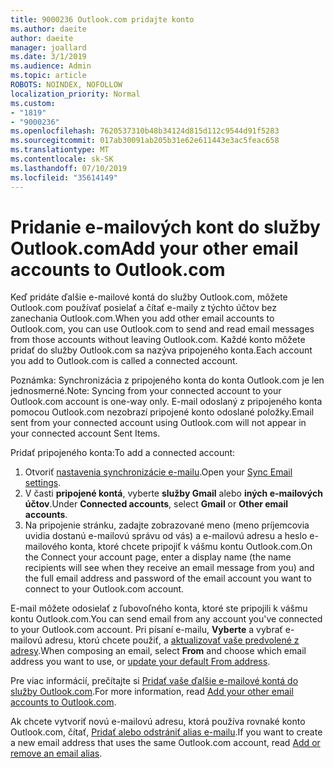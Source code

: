 ```yaml
---
title: 9000236 Outlook.com pridajte konto
ms.author: daeite
author: daeite
manager: joallard
ms.date: 3/1/2019
ms.audience: Admin
ms.topic: article
ROBOTS: NOINDEX, NOFOLLOW
localization_priority: Normal
ms.custom:
- "1819"
- "9000236"
ms.openlocfilehash: 7620537310b48b34124d815d112c9544d91f5283
ms.sourcegitcommit: 017ab30091ab205b31e62e611443e3ac5feac658
ms.translationtype: MT
ms.contentlocale: sk-SK
ms.lasthandoff: 07/10/2019
ms.locfileid: "35614149"
---
```

# <a name="add-your-other-email-accounts-to-outlookcom"></a><span data-ttu-id="01282-102">Pridanie e-mailových kont do služby Outlook.com</span><span class="sxs-lookup"><span data-stu-id="01282-102">Add your other email accounts to Outlook.com</span></span>

<span data-ttu-id="01282-103">Keď pridáte ďalšie e-mailové kontá do služby Outlook.com, môžete Outlook.com používať posielať a čítať e-maily z týchto účtov bez zanechania Outlook.com.</span><span class="sxs-lookup"><span data-stu-id="01282-103">When you add other email accounts to Outlook.com, you can use Outlook.com to send and read email messages from those accounts without leaving Outlook.com.</span></span> <span data-ttu-id="01282-104">Každé konto môžete pridať do služby Outlook.com sa nazýva pripojeného konta.</span><span class="sxs-lookup"><span data-stu-id="01282-104">Each account you add to Outlook.com is called a connected account.</span></span>

<span data-ttu-id="01282-105">Poznámka: Synchronizácia z pripojeného konta do konta Outlook.com je len jednosmerné.</span><span class="sxs-lookup"><span data-stu-id="01282-105">Note: Syncing from your connected account to your Outlook.com account is one-way only.</span></span> <span data-ttu-id="01282-106">E-mail odoslaný z pripojeného konta pomocou Outlook.com nezobrazí pripojené konto odoslané položky.</span><span class="sxs-lookup"><span data-stu-id="01282-106">Email sent from your connected account using Outlook.com will not appear in your connected account Sent Items.</span></span>

<span data-ttu-id="01282-107">Pridať pripojeného konta:</span><span class="sxs-lookup"><span data-stu-id="01282-107">To add a connected account:</span></span>

1. <span data-ttu-id="01282-108">Otvoriť [nastavenia synchronizácie e-mailu](https://go.microsoft.com/fwlink/?linkid=875264).</span><span class="sxs-lookup"><span data-stu-id="01282-108">Open your [Sync Email settings](https://go.microsoft.com/fwlink/?linkid=875264).</span></span>
2. <span data-ttu-id="01282-109">V časti **pripojené kontá**, vyberte **služby Gmail** alebo **iných e-mailových účtov**.</span><span class="sxs-lookup"><span data-stu-id="01282-109">Under **Connected accounts**, select **Gmail** or **Other email accounts**.</span></span>
3. <span data-ttu-id="01282-110">Na pripojenie stránku, zadajte zobrazované meno (meno príjemcovia uvidia dostanú e-mailovú správu od vás) a e-mailovú adresu a heslo e-mailového konta, ktoré chcete pripojiť k vášmu kontu Outlook.com.</span><span class="sxs-lookup"><span data-stu-id="01282-110">On the Connect your account page, enter a display name (the name recipients will see when they receive an email message from you) and the full email address and password of the email account you want to connect to your Outlook.com account.</span></span>

<span data-ttu-id="01282-111">E-mail môžete odosielať z ľubovoľného konta, ktoré ste pripojili k vášmu kontu Outlook.com.</span><span class="sxs-lookup"><span data-stu-id="01282-111">You can send email from any account you've connected to your Outlook.com account.</span></span> <span data-ttu-id="01282-112">Pri písaní e-mailu, **Vyberte** a vybrať e-mailovú adresu, ktorú chcete použiť, a [aktualizovať vaše predvolené z adresy](https://go.microsoft.com/fwlink/?linkid=875264).</span><span class="sxs-lookup"><span data-stu-id="01282-112">When composing an email, select **From** and choose which email address you want to use, or [update your default From address](https://go.microsoft.com/fwlink/?linkid=875264).</span></span>

<span data-ttu-id="01282-113">Pre viac informácií, prečítajte si [Pridať vaše ďalšie e-mailové kontá do služby Outlook.com](https://support.office.com/article/c5224df4-5885-4e79-91ba-523aa743f0ba?wt.mc_id=Office_Outlook_com_Alchemy).</span><span class="sxs-lookup"><span data-stu-id="01282-113">For more information, read [Add your other email accounts to Outlook.com](https://support.office.com/article/c5224df4-5885-4e79-91ba-523aa743f0ba?wt.mc_id=Office_Outlook_com_Alchemy).</span></span>

<span data-ttu-id="01282-114">Ak chcete vytvoriť novú e-mailovú adresu, ktorá používa rovnaké konto Outlook.com, čítať, [Pridať alebo odstrániť alias e-mailu](https://support.office.com/article/459b1989-356d-40fa-a689-8f285b13f1f2?wt.mc_id=Office_Outlook_com_Alchemy).</span><span class="sxs-lookup"><span data-stu-id="01282-114">If you want to create a new email address that uses the same Outlook.com account, read [Add or remove an email alias](https://support.office.com/article/459b1989-356d-40fa-a689-8f285b13f1f2?wt.mc_id=Office_Outlook_com_Alchemy).</span></span>
